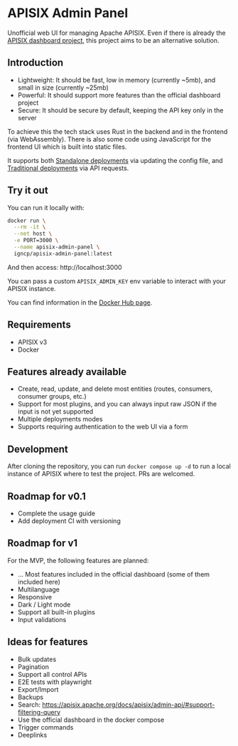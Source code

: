# APISIX Admin Panel

Unofficial web UI for managing Apache APISIX. Even if there is already the
[APISIX dashboard project](https://github.com/apache/apisix-dashboard), this
project aims to be an alternative solution.

## Introduction

- Lightweight: It should be fast, low in memory (currently ~5mb), and small in size (currently ~25mb)
- Powerful: It should support more features than the official dashboard project
- Secure: It should be secure by default, keeping the API key only in the server

To achieve this the tech stack uses Rust in the backend and in the frontend
(via WebAssembly). There is also some code using JavaScript for the frontend UI
which is built into static files.

It supports both [Standalone deployments](https://apisix.apache.org/docs/apisix/deployment-modes/#standalone) via updating the config file, and [Traditional deployments](https://apisix.apache.org/docs/apisix/deployment-modes/#traditional) via API requests.

## Try it out

You can run it locally with:

```sh
docker run \
  --rm -it \
  --net host \
  -e PORT=3000 \
  --name apisix-admin-panel \
  igncp/apisix-admin-panel:latest
```

And then access: http://localhost:3000

You can pass a custom `APISIX_ADMIN_KEY` env variable to interact with your
APISIX instance.

You can find information in the [Docker Hub page](https://hub.docker.com/r/igncp/apisix-admin-panel).

## Requirements

- APISIX v3
- Docker

## Features already available

- Create, read, update, and delete most entities (routes, consumers, consumer groups, etc.)
- Support for most plugins, and you can always input raw JSON if the input is not yet supported
- Multiple deployments modes
- Supports requiring authentication to the web UI via a form

## Development

After cloning the repository, you can run `docker compose up -d` to run a local
instance of APISIX where to test the project. PRs are welcomed.

## Roadmap for v0.1

- Complete the usage guide
- Add deployment CI with versioning

## Roadmap for v1

For the MVP, the following features are planned:

- ... Most features included in the official dashboard (some of them included here)
- Multilanguage
- Responsive
- Dark / Light mode
- Support all built-in plugins
- Input validations

## Ideas for features

- Bulk updates
- Pagination
- Support all control APIs
- E2E tests with playwright
- Export/Import
- Backups
- Search: https://apisix.apache.org/docs/apisix/admin-api/#support-filtering-query
- Use the official dashboard in the docker compose
- Trigger commands
- Deeplinks

